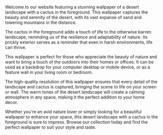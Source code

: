 <!--
Write me content for website with wallpaper "A desert landscape with a cactus in the foreground"
-->

<!--font:Open Sans-->

Welcome to our website featuring a stunning wallpaper of a desert landscape with a cactus in the foreground. This wallpaper captures the beauty and serenity of the desert, with its vast expanse of sand and towering mountains in the distance.

The cactus in the foreground adds a touch of life to the otherwise barren landscape, reminding us of the resilience and adaptability of nature. Its prickly exterior serves as a reminder that even in harsh environments, life can thrive.

This wallpaper is perfect for those who appreciate the beauty of nature and want to bring a touch of the outdoors into their homes or offices. It can be used as a backdrop for your computer desktop or mobile device, or as a feature wall in your living room or bedroom.

The high-quality resolution of this wallpaper ensures that every detail of the landscape and cactus is captured, bringing the scene to life on your screen or wall. The warm tones of the desert landscape will create a calming atmosphere in any space, making it the perfect addition to your home decor.

Whether you're an avid nature lover or simply looking for a beautiful wallpaper to enhance your space, this desert landscape with a cactus in the foreground is sure to impress. Browse our collection today and find the perfect wallpaper to suit your style and taste.
